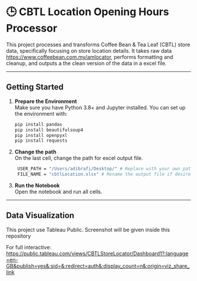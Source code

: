 # 🕒 CBTL Location Opening Hours Processor

This project processes and transforms Coffee Bean & Tea Leaf (CBTL) store data, specifically focusing on store location details. It takes raw data https://www.coffeebean.com.my/amlocator, performs formatting and cleanup, and outputs a the clean version of the data in a excel file.

---

## Getting Started

1. **Prepare the Environment**  
   Make sure you have Python 3.8+ and Jupyter installed. You can set up the environment with:

   ```bash
   pip install pandas
   pip install beautifulsoup4
   pip install openpyxl
   pip install requests
   ```

2. **Change the path**  
   On the last cell, change the path for excel output file.
   ```bash
    USER_PATH = "/Users/adibrafi/Desktop/" # Replace with your own path
    FILE_NAME = "cbtlLocation.xlsx" # Rename the output file if desired
    ```

3. **Run the Notebook**  
   Open the notebook and run all cells.

---

## Data Visualization
This project use Tableau Public. Screenshot will be given inside this repository

For full interactive: https://public.tableau.com/views/CBTLStoreLocator/Dashboard1?:language=en-GB&publish=yes&:sid=&:redirect=auth&:display_count=n&:origin=viz_share_link
